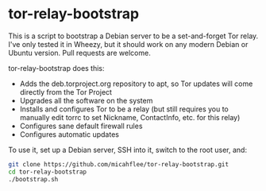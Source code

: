 tor-relay-bootstrap
===================

This is a script to bootstrap a Debian server to be a set-and-forget Tor relay. I've only tested it in Wheezy, but it should work on any modern Debian or Ubuntu version. Pull requests are welcome.

tor-relay-bootstrap does this:

* Adds the deb.torproject.org repository to apt, so Tor updates will come directly from the Tor Project
* Upgrades all the software on the system
* Installs and configures Tor to be a relay (but still requires you to manually edit torrc to set Nickname, ContactInfo, etc. for this relay)
* Configures sane default firewall rules
* Configures automatic updates

To use it, set up a Debian server, SSH into it, switch to the root user, and:

```sh
git clone https://github.com/micahflee/tor-relay-bootstrap.git
cd tor-relay-bootstrap
./bootstrap.sh
```
